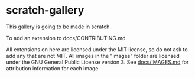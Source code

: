 # scratch-gallery
This gallery is going to be made in scratch.

To add an extension to docs/CONTRIBUTING.md

All extensions on here are licensed under the MIT license, so do not ask to add any that are not MIT.
All images in the "images" folder are licensed under the GNU General Public License version 3. See [docs/IMAGES.md](https://github.com/SurvExe1Pc/scratch-gallery/docs/IMAGES.md) for attribution information for each image.
